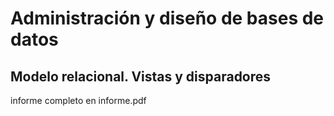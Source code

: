 # Administración y diseño de bases de datos

## Modelo relacional. Vistas y disparadores

informe completo en informe.pdf
